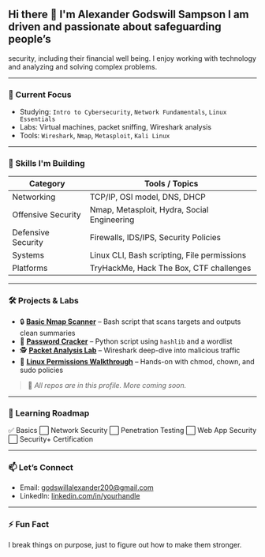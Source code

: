 ## Hi there 👋 I'm Alexander Godswill Sampson I am driven and passionate about safeguarding people’s
security, including their financial well being. I enjoy working with technology and
analyzing and solving complex problems.

---

### 🚀 Current Focus

* Studying: `Intro to Cybersecurity`, `Network Fundamentals`, `Linux Essentials`
* Labs: Virtual machines, packet sniffing, Wireshark analysis
* Tools: `Wireshark`, `Nmap`, `Metasploit`, `Kali Linux`

---

### 🧠 Skills I'm Building

| Category           | Tools / Topics                              |
| ------------------ | ------------------------------------------- |
| Networking         | TCP/IP, OSI model, DNS, DHCP                |
| Offensive Security | Nmap, Metasploit, Hydra, Social Engineering |
| Defensive Security | Firewalls, IDS/IPS, Security Policies       |
| Systems            | Linux CLI, Bash scripting, File permissions |
| Platforms          | TryHackMe, Hack The Box, CTF challenges     |

---

### 🛠️ Projects & Labs

* 🔒 **[Basic Nmap Scanner](#)** – Bash script that scans targets and outputs clean summaries
* 🐍 **[Password Cracker](#)** – Python script using `hashlib` and a wordlist
* 🕵️ **[Packet Analysis Lab](#)** – Wireshark deep-dive into malicious traffic
* 📁 **[Linux Permissions Walkthrough](#)** – Hands-on with chmod, chown, and sudo policies

> 📌 *All repos are in this profile. More coming soon.*

---

### 📅 Learning Roadmap

✅ Basics
⬜ Network Security
⬜ Penetration Testing
⬜ Web App Security
⬜ Security+ Certification

---

### 📫 Let’s Connect

* Email: godswillalexander200@gmail.com
* LinkedIn: [linkedin.com/in/yourhandle](#)

---

### ⚡ Fun Fact

I break things on purpose, just to figure out how to make them stronger.

